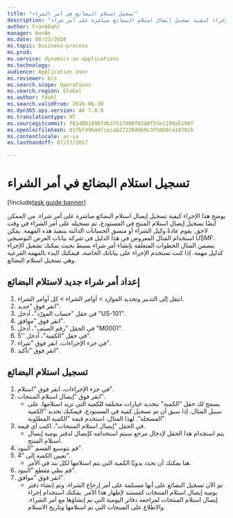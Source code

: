 ```yaml
--- 
title: "تسجيل استلام البضائع في أمر الشراء"
description: "يوضح هذا الإجراء كيفية تسجيل إيصال استلام البضائع مباشرة على أمر شراء."
author: FrankDahl
manager: AnnBe
ms.date: 08/23/2016
ms.topic: business-process
ms.prod: 
ms.service: dynamics-ax-applications
ms.technology: 
audience: Application User
ms.reviewer: bis
ms.search.scope: Operations
ms.search.region: Global
ms.author: fdahl
ms.search.validFrom: 2016-06-30
ms.dyn365.ops.version: AX 7.0.0
ms.translationtype: HT
ms.sourcegitcommit: f01d88149074b37517d00f03d8f55e1199a5198f
ms.openlocfilehash: 01fbf4964dfcecab272204db9c3f5068ca1879cb
ms.contentlocale: ar-sa
ms.lasthandoff: 07/27/2017

---
```

# <a name="record-the-receipt-of-goods-on-the-purchase-order"></a>تسجيل استلام البضائع في أمر الشراء

[!include[task guide banner](../../includes/task-guide-banner.md)]

يوضح هذا الإجراء كيفية تسجيل إيصال استلام البضائع مباشرة على أمر شراء. من الممكن أيضًا تسجيل إيصال استلام المنتج في المستودع، ثم تسجيله على أمر الشراء في وقت لاحق. يقوم عادةً وكيل الشراء أو منسق الحسابات الدائنة بتنفيذ هذه المهمة. يمكن استخدام المثال المعروض في هذا الدليل في شركة بيانات العرض التوضيحي USMF. يتضمن المثال الخطوات المتعلقة بإنشاء أمر شراء بسيط بحيث يمكنك تشغيل الإجراء كدليل مهمة. إذا كنت تستخدم الإجراء على بياناتك الخاصة، فيمكنك البدء بالمهمة الفرعية وهي تسجيل استلام البضائع.


## <a name="prepare-a-new-purchase-order-for-receipt-of-goods"></a>إعداد أمر شراء جديد لاستلام البضائع
1. انتقل إلى التدبير وتحديد الموارد > أوامر الشراء > كل أوامر الشراء.
2. انقر فوق "جديد".
3. في حقل "حساب المورّد‬"، أدخل "US-101".
4. انقر فوق "موافق".
5. في الحقل "رقم الصنف"، أدخل "M0001".
6. في حقل "الكمية"، أدخل ''5".
7. في جزء الإجراءات، انقر فوق "شراء".
8. انقر فوق "تأكيد".

## <a name="record-receipt-of-goods"></a>تسجيل استلام البضائع
1. في جزء الإجراءات، انقر فوق "استلام".
2. انقر فوق "إيصال استلام المنتجات".
    * يسمح لك حقل "الكمية" بتحديد خيارات مختلفة للكمية التي تريد استلامها. على سبيل المثال، إذا سبق أن تم تسجيل كمية في المستودع، فيمكنك تحديد "الكمية المسجلة".  لهذا المثال، استخدم قيمة "الكمية المطلوبة".   
3. في الحقل "إيصال استلام المنتجات"، اكتب أي قيمة.
    * يتم استخدام هذا الحقل لإدخال مرجع سيتم استخدامه كإيصال لدفتر يومية إيصال استلام المنتج.  
4. قم بتوسيع القسم "البنود".
5. تعيين الكمية إلى "4".
    * هنا يمكنك أن تحدد يدويًا الكمية التي يتم استلامها لكل بند في الأمر.  
6. قم بطي مقطع "البنود".
7. انقر فوق "موافق".
    * تم الآن تسجيل البضائع على أنها مستلمة على أمر إرجاع الشراء، وتم إنشاء دفتر يومية إيصال استلام المنتجات كمستند لإظهار هذا الأمر. يمكنك استخدام إجراء إيصال استلام المنتجات لمراجعة دفاتر اليومية التي تم إنشاؤها مع أمر الشراء، والاطلاع على المنتجات التي تم استلامها وتاريخ الاستلام.  



